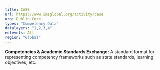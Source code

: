 ```yaml
---
title: CASE
url: https://www.imsglobal.org/activity/case
org: Dublin Core
types: "Competency Data"
datalayers: "1,2,3,4"
edlevels: All
region: "Global"
---
```

**Competencies & Academic Standards Exchange:** A standard format for representing competency frameworks such as state standards, learning objectives, etc.
